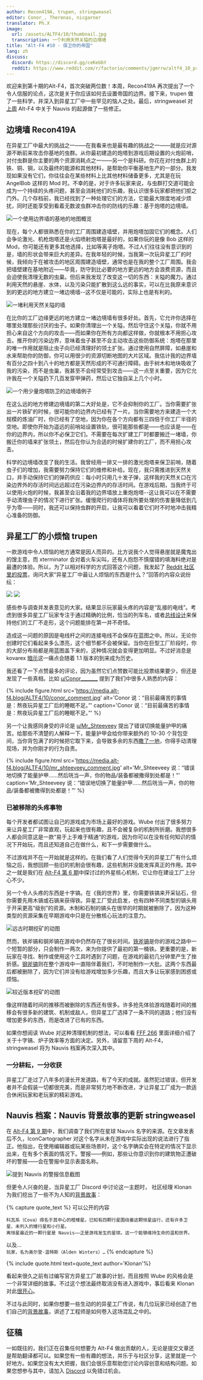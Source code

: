 ```yaml
---
author: Recon419A, trupen, stringweasel
editor: Conor_, Therenas, nicgarner
translator: Ph.X
image:
  url: /assets/ALTF4/10/thumbnail.jpg
  transcription: 一个利用天然关隘的边境墙
title: "Alt-F4 #10 - 保卫你的帝国"
lang: zh
discuss:
  discord: https://discord.gg/ceKebbY
  reddit: https://www.reddit.com/r/factorio/comments/jgmrrw/altf4_10_protecting_your_empire/
---
```


欢迎来到第十期的Alt-F4，首次突破两位数！本周，Recon419A 再次提出了一个令人信服的论点，这次是关于你应该如何去设置帝国的边界。接下来，trupen 做了一些科学，并深入到异星工厂中一些罕见的恼人之处。最后，stringweasel 对[上周](https://alt-f4.blog/zh/ALTF4-9/) Alt-F4 中关于 Nauvis 的起源做了一些修正。

## 边境墙 <author>Recon419A</author>

在异星工厂中最大的挑战之一——在我看来也是最有趣的挑战之一——就是应对源源不断前来攻击你基地的虫群。从你最初建造的炮塔到游戏后期设置的火炮前哨，对付虫群是你主要的两个资源消耗点之一——另一个是科研。你花在对付虫群上的铁、铜、钢，以及最终的能源和其他材料，是帮助你平衡基地生产的一部分。我发现如果没有它们，你往往会在某些材料上比其他材料储备更多，尤其是在玩 AngelBob 这样的 Mod 时。不幸的是，对于许多玩家来说，与虫群打交道可能会成为一个持续的头疼问题，甚至会消耗他们的乐趣，我认识很多玩家都把他们拒之门外。几个存档前，我已经找到了一种处理它们的方法，它能最大限度地减少烦扰，同时还能享受到看着无数波虫群冲击你的防线的乐趣：基于炮塔的边境墙。

![一个使用边界墙的基地的地图概览](https://media.alt-f4.blog/ALTF4/10/border-walls-1.jpg)

现在，每个人都很熟悉在你的工厂周围建造墙壁，并用炮塔加固它们的概念。人们会争论激光、机枪炮塔还是火焰喷射炮塔是最好的，如果你玩的是像 Bob 这样的 Mod，你可能还有更多其他选择，比如等离子炮塔。不过人们往往没有意识到的是，墙的形状会带来巨大的差异。在我年轻的时候，当我第一次玩异星工厂的时候，我倾向于在被攻击的地区周围建造墙壁，通常也是在我的整个工厂周围。我会把墙壁建在基地附近——毕竟，防守到比必要的地方更远的地方会浪费资源，而且会迫使我清理无数的虫巢。但后来我发现了改变这一切的东西：关隘的魔力。通过利用天然的悬崖、水体，以及污染只能扩散到这么远的事实，可以在比我原来意识到的更远的地方建立一堵边境墙--这不仅是可能的，实际上也是有利的。

![一堵利用天然关隘的墙](https://media.alt-f4.blog/ALTF4/10/border-walls-2.jpg)

在比你的工厂边缘更远的地方建立一堵边境墙有很多好处。首先，它允许你选择在哪里处理那些讨厌的虫子。如果你清理出一个关隘，然后守住这个关隘，你就不用担心来自这个方向的攻击——而如果你在所有方向都这样做，你就根本不用担心攻击。推开你的污染边界，意味着虫子甚至不会主动攻击这些防御系统：炮塔在那里的唯一作用就是阻止虫子向已经清理好的领土扩张。通过使用自然屏障，如悬崖和水来帮助你的防御，你可以用很少的资源切断地图的大片区域。我估计我的边界墙有百分之四十到八十的地方都是天然形成的不可通行障碍。由于树木和地块吸收了我的污染，而不是虫巢，我甚至不会经常受到攻击——这一点至关重要，因为它允许我在一个关隘扔下几百发穿甲弹药，然后让它独自呆上几个小时。

![一个用少量炮塔防卫的边境墙例子](https://media.alt-f4.blog/ALTF4/10/border-walls-3.jpg)

在这么远的地方修建边境墙的第二大好处是，它不会抑制你的工厂。当你需要扩张出一片铁矿的时候，很可能你的边界内已经有了一片。当你需要地方来建造一个大规模的炼油厂时，你已经有了空地，因为你在各个方向都有三四倍于你工厂半径的空地。即使你开始为遥远的前哨站设置铁轨，很可能那些都是——也应该是——在你的边界内，所以你不必保卫它们。不需要在每次扩建工厂时都要搬迁一堵墙，你搬迁你的墙来扩张领土，然后在你认为合适的时候扩建你的工厂，而不用担心攻击。

科学的边境墙改变了我的生活。我曾经用一排又一排的激光炮塔来保卫前哨，随着虫子们的增加，我需要努力保持它们的维修和补给。现在，我只需推进到天然关口，并手动保持它们的弹药供应：每小时只用几十发子弹，这样我的天然关口在污染边界外的存活时间远远超过在污染边界内的存活时间。在游戏后期，当我终于可以使用火炮的时候，我甚至会沿着我的边界墙放上重炮炮塔--这让我可以在不需要手动清理虫子的情况下进行扩张。缓慢爬行的墙体将我所要处理的伤害量降低到几乎为零——同时，我还可以保持虫群的开启，让我可以看着它们时不时地冲击我精心准备的防御。

## 异星工厂的小烦恼 <author>trupen</author>

一款游戏中令人烦恼的地方通常是因人而异的。比方说我个人觉得悬崖就是魔鬼出的馊主意，而 xterminator 会对着火车尖叫，还有人抱怨不慎摆错的填海料绝对是最遭的体验。所以，为了以相对科学的方式回答这个问题，我发起了 [Reddit 社区里的投票](https://www.reddit.com/r/factorio/comments/ishfwd/altf4_needs_your_help_to_find_the_most/)，询问大家“异星工厂中最让人烦恼的东西是什么？”回答的内容众说纷纭：

<p>
<div class="img-pair">
  <img id="image-element" class="post" src="https://media.alt-f4.blog/ALTF4/10/piechart.png">
  <img id="image-element" class="post" src="https://media.alt-f4.blog/ALTF4/10/piechartlegend.png">
</div>
</p>

感些参与调查并发表意见的大家。结果显示玩家最头疼的内容是“乱接的电线”。考虑到很多异星工厂玩家专注于通过精确的比例，恰当的列车名，或者[总线设计](https://wiki.factorio.com/Tutorial:Main_bus)来保持他们的工厂不走形，这个问题能排在第一并不奇怪。

造成这一问题的原因是电线杆之间的连接电线不会保存在蓝图之中。所以，无论你创建时它们看起来多么漂亮，这个细节都不会被保留。当你在巨型工厂阶段时，你的大部分布局都是用蓝图盖下来的，这种情况就会变得更加明显。不过好消息是 kovarex [暗示](https://www.reddit.com/r/factorio/comments/ijf3qw/why_arent_copper_wires_treated_the_same_a_signal/g3gbobb/)这一痛点会随着 1.1 版本的到来成为历史。

我还看了一下点赞最多的评论，因为虽然它们点赞数可能比投票结果要少，但还是发现了一些真相。比如 [u/Conor\_\_\_\_\_\_\_](https://www.reddit.com/user/Conor_______/) 提到了我们中很多人熟悉的内容：

{% include figure.html src='https://media.alt-f4.blog/ALTF4/10/conor_comment.jpg' alt='Conor 说：“目前最痛苦的事情是：熬夜玩异星工厂后的睡眠不足。”' caption='Conor 说：“目前最痛苦的事情是：熬夜玩异星工厂后的睡眠不足。”' %}

另一个让我感同身受的评论是 [u/Mr_Shteeveey](https://www.reddit.com/user/Mr_Shteeveey/) 提出了错误切换能量护甲的痛苦。给那些不清楚的人解释一下，能量护甲会给你带来额外的 10-30 个背包空间，当你背包满了的时候把它取下来，会导致多余的东西[撒了一地](https://www.reddit.com/r/factorio/comments/6x2syi/what_happens_when_you_take_off_your_power_armor/)，你得手动清理现场，并为你刚才的行为自责。

{% include figure.html src='https://media.alt-f4.blog/ALTF4/10/mr_shteeveey_comment.jpg' alt='Mr_Shteeveey 说：“错误地切换了能量护甲……然后咣当一声，你的物品/装备都被撒得到处都是！”' caption='Mr_Shteeveey 说：“错误地切换了能量护甲……然后咣当一声，你的物品/装备都被撒得到处都是！”' %}

### 已被移除的头疼事物

每个开发者都试图让自己的游戏成为市场上最好的游戏。Wube 付出了很多努力来让异星工厂非常直观，玩起来也很有趣，且不会被复杂的机制所折磨。我想很多人都会同意这是一款“易于上手难于精通“的游戏，因为你可以在没有任何知识的情况下开始玩，而且还知道自己在做什么，和下一步需要做什么。

不过游戏并不在一开始就是这样的。在我们看了人们觉得今天的异星工厂有什么烦恼之后，我想回顾一些旧的机制会很有趣，这些机制并没能发挥真正的作用。其中之一就是我们在 [Alt-F4 第 6 期](https://alt-f4.blog/zh/ALTF4-6/#%E5%A4%96%E6%98%9F%E6%A0%B8%E5%BF%83%E4%B8%80%E7%A7%8D%E5%8E%9F%E5%A7%8B%E6%8A%80%E6%9C%AF)中探讨过的外星核心机制，它让你在建设工厂上分心不少。

另一个令人头疼的东西是十字镐。在《我的世界》里，你需要铁镐来开采钻石，但你需要先用木镐或石镐来获得铁。异星工厂受此启发，也有四种不同类型的镐头用于开采更高“级别”的资源。木制和石制的镐头在很早的时期就被删除了，因为这种类型的资源采集在早期游戏中只是在分散核心玩法的注意力。

![远古时期挖矿的动图](https://media.alt-f4.blog/ALTF4/10/old_mining.gif)

然而，铁斧镐和钢斧镐在游戏中仍然存在了很长时间。[铁斧镐](https://wiki.factorio.com/Iron_axe/zh)是你的游戏之路中一个短暂的部分，只会制作一两次，来为你提供了最初的第一桶铁。更重要的是，新玩家在寻找、制作或使用这个工具时遇到了问题，在游戏的最初几分钟里产生了挫折感。[钢斧镐](https://wiki.factorio.com/Steel_axe/zh)则在整个游戏中一直陪伴着我们，不时地制作一大批。这两个东西最后都被删除了，因为它们并没有给游戏增加多少乐趣，而且大多让玩家感到困惑或烦恼。

![较近版本挖矿的动图](https://media.alt-f4.blog/ALTF4/10/new_mining.gif)

像这样随着时间的推移而被删除的东西还有很多。许多抢先体验游戏随着时间的推移会有很多新的建筑、机制或敌人，但异星工厂选择了一条不同的道路；他们没有增加更多的东西，而是改进了已有的东西。

如果你想阅读 Wube 对这种清理机制的想法，可以看看 [FFF 266](https://factorio.com/blog/post/fff-266) 里面详细介绍了关于十字镐、炉子效率等方面的决定。另外，请留意下周的 Alt-F4，stringweasel 将为 Nauvis 档案再次深入其中。

### 一分耕耘，一分收获

异星工厂走过了八年多的漫长开发道路，有了今天的成就。虽然犯过错误，但开发者并不会假装一切都很完美，而是非常努力地不断改进，才让异星工厂成为一款适合休闲玩家和老玩家的精彩游戏。

## Nauvis 档案：Nauvis 背景故事的更新 <author>stringweasel</author>

在 [Alt-F4 第 9 期](https://alt-f4.blog/zh/ALTF4-9/#nauvis%E6%88%91%E4%BB%AC%E7%9A%84%E5%AE%B6)中，我们调查了我们所在星球 Nauvis 名字的来源。在文章发表后不久，IconCartographer 对这个名字从未在游戏中实际出现的说法进行了指正。他指出，在使用编辑器或玩某些场景时，这个名字确实会在特定的情况下显示出来，在有多个表面的情况下。警报——例如，那些让你意识到你的建筑物正遭破坏的警报——会在警报中显示表面名称。

![提到 Nauvis 的警报信息截图](https://media.alt-f4.blog/ALTF4/10/nauvis_mention.jpg)

但更令人兴奋的是，当异星工厂 Discord 中讨论这一主题时， 社区经理 Klonan 为我们挖出了一些不为人知的[背景故事](https://discordapp.com/channels/139677590393716737/603392474458882065/766687476198539264)：

{% capture quote_text %}
可以公开的内容
```
科瓦系（Cova）得名于其中心的橙矮星。已知有四颗行星围绕着这颗恒星运行，还有许多卫星、未列入的矮行星和小行星。
离恒星最近的一颗行星是 Nauvis——正是游戏发生的星球。这一个能够维持生命的温和世界。
```
以及…<br/>
```玩家，名为奥尔登·温特斯（Alden Winters）…```
{% endcapture %}

{% include quote.html text=quote_text author='Klonan'%}

看起来很久之前有过编写官方异星工厂故事的计划，而且按照 Wube 的风格会是一个非常详细的故事。不过这个想法最终取消没有进入游戏中，事后看来 Klonan 对此[很开心](https://discordapp.com/channels/139677590393716737/603392474458882065/766688031687573565)。

不过与此同时，如果你想要一些生动的的异星工厂传说，有几位玩家已经创造了他们自己的[背景故事](https://www.reddit.com/r/factorio/comments/4pr8z6/im_writing_a_free_live_factorio_fanfic/?utm_source=share&utm_medium=web2x&context=3)，讲述了工程师是如何卷入这场混乱之中的。

## 征稿

一如既往的，我们正在召集任何想要为 Alt-F4 做出贡献的人，无论是提交文章还是帮助翻译都可以。如果您有一些有趣的想法，并乐于与社区分享，这里就是一个好地方。如果您没有太大把握，我们会很乐意帮助您讨论内容创意和结构问题。如果您想参与其中，请加入 [Discord](https://discord.gg/nxnCFkb) 以免错过机会。
